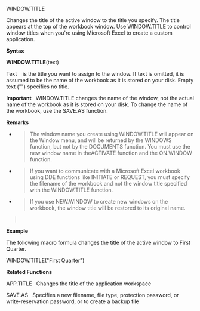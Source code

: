 WINDOW.TITLE

Changes the title of the active window to the title you specify. The
title appears at the top of the workbook window. Use WINDOW.TITLE to
control window titles when you're using Microsoft Excel to create a
custom application.

**Syntax**

**WINDOW.TITLE**(text)

Text    is the title you want to assign to the window. If text is
omitted, it is assumed to be the name of the workbook as it is stored on
your disk. Empty text ("") specifies no title.

**Important**   WINDOW.TITLE changes the name of the window, not the
actual name of the workbook as it is stored on your disk. To change the
name of the workbook, use the SAVE.AS function.

**Remarks**

  - > The window name you create using WINDOW.TITLE will appear on the
    > Window menu, and will be returned by the WINDOWS function, but not
    > by the DOCUMENTS function. You must use the new window name in
    > theACTIVATE function and the ON.WINDOW function.

  - > If you want to communicate with a Microsoft Excel workbook using
    > DDE functions like INITIATE or REQUEST, you must specify the
    > filename of the workbook and not the window title specified with
    > the WINDOW.TITLE function.

  - > If you use NEW.WINDOW to create new windows on the workbook, the
    > window title will be restored to its original name.

>  

**Example**

The following macro formula changes the title of the active window to
First Quarter.

WINDOW.TITLE("First Quarter")

**Related Functions**

APP.TITLE   Changes the title of the application workspace

SAVE.AS   Specifies a new filename, file type, protection password, or
write-reservation password, or to create a backup file


